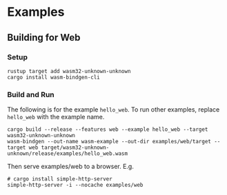 # Examples

## Building for Web
### Setup
```
rustup target add wasm32-unknown-unknown
cargo install wasm-bindgen-cli
```

### Build and Run
The following is for the example `hello_web`. To run other examples, replace `hello_web` with the example name.
```
cargo build --release --features web --example hello_web --target wasm32-unknown-unknown
wasm-bindgen --out-name wasm-example --out-dir examples/web/target --target web target/wasm32-unknown-unknown/release/examples/hello_web.wasm
```

Then serve examples/web to a browser. E.g.
```
# cargo install simple-http-server
simple-http-server -i --nocache examples/web
```